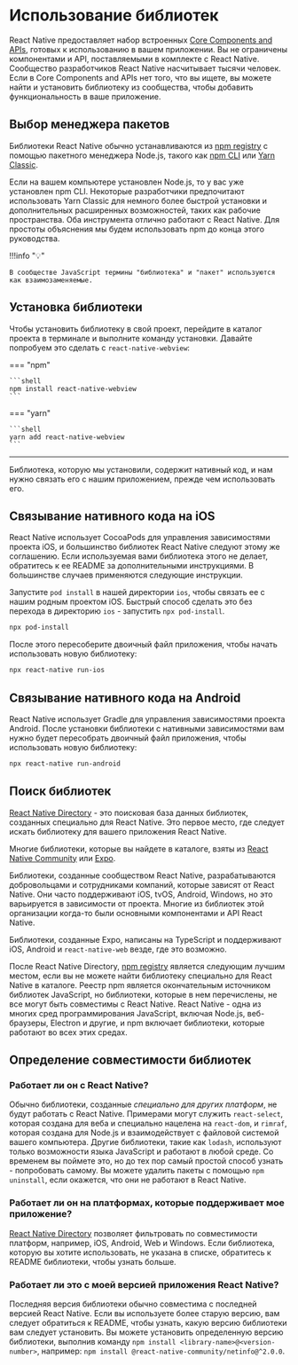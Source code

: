 # Использование библиотек

React Native предоставляет набор встроенных [Core Components and APIs](introduction.md), готовых к использованию в вашем приложении. Вы не ограничены компонентами и API, поставляемыми в комплекте с React Native. Сообщество разработчиков React Native насчитывает тысячи человек. Если в Core Components and APIs нет того, что вы ищете, вы можете найти и установить библиотеку из сообщества, чтобы добавить функциональность в ваше приложение.

## Выбор менеджера пакетов

Библиотеки React Native обычно устанавливаются из [npm registry](https://www.npmjs.com/) с помощью пакетного менеджера Node.js, такого как [npm CLI](https://docs.npmjs.com/cli/npm) или [Yarn Classic](https://classic.yarnpkg.com/en/).

Если на вашем компьютере установлен Node.js, то у вас уже установлен npm CLI. Некоторые разработчики предпочитают использовать Yarn Classic для немного более быстрой установки и дополнительных расширенных возможностей, таких как рабочие пространства. Оба инструмента отлично работают с React Native. Для простоты объяснения мы будем использовать npm до конца этого руководства.

!!!info "💡"

    В сообществе JavaScript термины "библиотека" и "пакет" используются как взаимозаменяемые.

## Установка библиотеки

Чтобы установить библиотеку в свой проект, перейдите в каталог проекта в терминале и выполните команду установки. Давайте попробуем это сделать с `react-native-webview`:

=== "npm"

    ```shell
    npm install react-native-webview
    ```

=== "yarn"

    ```shell
    yarn add react-native-webview
    ```

---

Библиотека, которую мы установили, содержит нативный код, и нам нужно связать его с нашим приложением, прежде чем использовать его.

## Связывание нативного кода на iOS

React Native использует CocoaPods для управления зависимостями проекта iOS, и большинство библиотек React Native следуют этому же соглашению. Если используемая вами библиотека этого не делает, обратитесь к ее README за дополнительными инструкциями. В большинстве случаев применяются следующие инструкции.

Запустите `pod install` в нашей директории `ios`, чтобы связать ее с нашим родным проектом iOS. Быстрый способ сделать это без перехода в директорию `ios` - запустить `npx pod-install`.

```bash
npx pod-install
```

После этого пересоберите двоичный файл приложения, чтобы начать использовать новую библиотеку:

```bash
npx react-native run-ios
```

## Связывание нативного кода на Android

React Native использует Gradle для управления зависимостями проекта Android. После установки библиотеки с нативными зависимостями вам нужно будет пересобрать двоичный файл приложения, чтобы использовать новую библиотеку:

```bash
npx react-native run-android
```

## Поиск библиотек

[React Native Directory](https://reactnative.directory) - это поисковая база данных библиотек, созданных специально для React Native. Это первое место, где следует искать библиотеку для вашего приложения React Native.

Многие библиотеки, которые вы найдете в каталоге, взяты из [React Native Community](https://github.com/react-native-community/) или [Expo](https://docs.expo.dev/versions/latest/).

Библиотеки, созданные сообществом React Native, разрабатываются добровольцами и сотрудниками компаний, которые зависят от React Native. Они часто поддерживают iOS, tvOS, Android, Windows, но это варьируется в зависимости от проекта. Многие из библиотек этой организации когда-то были основными компонентами и API React Native.

Библиотеки, созданные Expo, написаны на TypeScript и поддерживают iOS, Android и `react-native-web` везде, где это возможно.

После React Native Directory, [npm registry](https://www.npmjs.com/) является следующим лучшим местом, если вы не можете найти библиотеку специально для React Native в каталоге. Реестр npm является окончательным источником библиотек JavaScript, но библиотеки, которые в нем перечислены, не все могут быть совместимы с React Native. React Native - одна из многих сред программирования JavaScript, включая Node.js, веб-браузеры, Electron и другие, и npm включает библиотеки, которые работают во всех этих средах.

## Определение совместимости библиотек

### Работает ли он с React Native?

Обычно библиотеки, созданные _специально для других платформ_, не будут работать с React Native. Примерами могут служить `react-select`, которая создана для веба и специально нацелена на `react-dom`, и `rimraf`, которая создана для Node.js и взаимодействует с файловой системой вашего компьютера. Другие библиотеки, такие как `lodash`, используют только возможности языка JavaScript и работают в любой среде. Со временем вы поймете это, но до тех пор самый простой способ узнать - попробовать самому. Вы можете удалить пакеты с помощью `npm uninstall`, если окажется, что они не работают в React Native.

### Работает ли он на платформах, которые поддерживает мое приложение?

[React Native Directory](https://reactnative.directory) позволяет фильтровать по совместимости платформ, например, iOS, Android, Web и Windows. Если библиотека, которую вы хотите использовать, не указана в списке, обратитесь к README библиотеки, чтобы узнать больше.

### Работает ли это с моей версией приложения React Native?

Последняя версия библиотеки обычно совместима с последней версией React Native. Если вы используете более старую версию, вам следует обратиться к README, чтобы узнать, какую версию библиотеки вам следует установить. Вы можете установить определенную версию библиотеки, выполнив команду `npm install <library-name>@<version-number>`, например: `npm install @react-native-community/netinfo@^2.0.0`.
